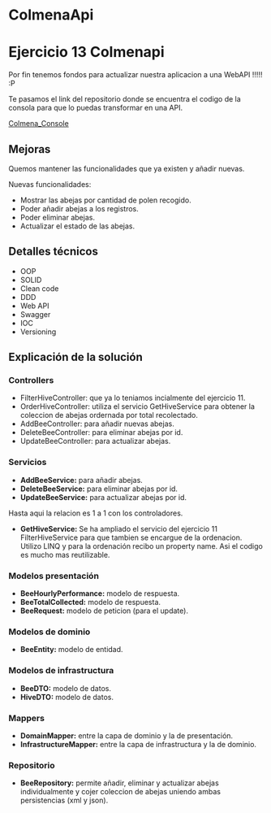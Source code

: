 # ColmenaApi
# Ejercicio 13 Colmenapi

Por fin tenemos fondos para actualizar nuestra aplicacion a una WebAPI !!!!! :P

Te pasamos el link del repositorio donde se encuentra el codigo de la consola para que lo puedas transformar en una API.

[Colmena_Console](https://dev.azure.com/vy-it-university/Ejercicios/_git/Ejercicio11_Colmena)

## Mejoras

Quemos mantener las funcionalidades que ya existen y añadir nuevas.

Nuevas funcionalidades:

- Mostrar las abejas por cantidad de polen recogido.
- Poder añadir abejas a los registros.
- Poder eliminar abejas.
- Actualizar el estado de las abejas.

## Detalles técnicos
- OOP
- SOLID
- Clean code
- DDD
- Web API
- Swagger
- IOC
- Versioning


## Explicación de la solución

### Controllers

- FilterHiveController: que ya lo teniamos incialmente del ejercicio 11.
- OrderHiveController: utiliza el servicio GetHiveService para obtener la coleccion de abejas ordernada por total recolectado.
- AddBeeController: para añadir nuevas abejas.
- DeleteBeeController: para eliminar abejas por id.
- UpdateBeeController: para actualizar abejas.

### Servicios

- **AddBeeService:** para añadir abejas.
- **DeleteBeeService:** para eliminar abejas por id.
- **UpdateBeeService:** para actualizar abejas por id.

Hasta aqui la relacion es 1 a 1 con los controladores.

- **GetHiveService:** Se ha ampliado el servicio del ejercicio 11 FilterHiveService para que tambien se encargue de la ordenacion. Utilizo LINQ y para la ordenación recibo un property name. Asi el codigo es mucho mas reutilizable.

### Modelos presentación

- **BeeHourlyPerformance:** modelo de respuesta.
- **BeeTotalCollected:** modelo de respuesta.
- **BeeRequest:** modelo de peticion (para el update).

### Modelos de dominio
- **BeeEntity:** modelo de entidad.

### Modelos de infrastructura
- **BeeDTO:** modelo de datos.
- **HiveDTO:** modelo de datos.

### Mappers
- **DomainMapper:** entre la capa de dominio y la de presentación.
- **InfrastructureMapper:** entre la capa de infrastructura y la de dominio.

### Repositorio

- **BeeRepository:** permite añadir, eliminar y actualizar abejas individualmente y cojer coleccion de abejas uniendo ambas persistencias (xml y json).
